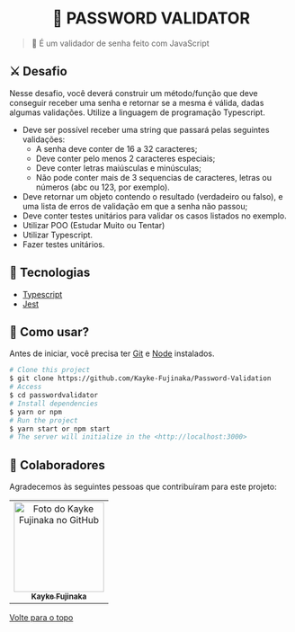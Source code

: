 <h1 align="center">🔑 PASSWORD VALIDATOR</h1>

> 🔎 É um validador de senha feito com JavaScript

## ⚔️ Desafio

Nesse desafio, você deverá construir um método/função que deve conseguir receber uma senha e retornar se a mesma é válida, dadas algumas validações. Utilize a linguagem de programação Typescript.

- Deve ser possível receber uma string que passará pelas seguintes validações:
    - A senha deve conter de 16 a 32 caracteres;
    - Deve conter pelo menos 2 caracteres especiais;
    - Deve conter letras maiúsculas e minúsculas;
    - Não pode conter mais de 3 sequencias de caracteres, letras ou números (abc ou 123, por exemplo).
- Deve retornar um objeto contendo o resultado (verdadeiro ou falso), e uma lista de erros de validação em que a senha não passou;
- Deve conter testes unitários para validar os casos listados no exemplo.
- Utilizar POO (Estudar Muito ou Tentar)
- Utilizar Typescript.
- Fazer testes unitários.

## 🚀 Tecnologias ##

- [Typescript](https://www.typescriptlang.org/docs/)
- [Jest](https://jestjs.io/pt-BR/docs/getting-started)

## :closed_book: Como usar? ##

Antes de iniciar, você precisa ter [Git](https://git-scm.com) e [Node](https://nodejs.org/en/) instalados.

```bash
# Clone this project
$ git clone https://github.com/Kayke-Fujinaka/Password-Validation
# Access
$ cd passwordvalidator
# Install dependencies
$ yarn or npm 
# Run the project
$ yarn start or npm start 
# The server will initialize in the <http://localhost:3000>
```

## 🤝 Colaboradores

Agradecemos às seguintes pessoas que contribuíram para este projeto:

<table>
  <tr>
    <td align="center">
      <a href="#">
        <img src="https://avatars.githubusercontent.com/u/98772000?s=400&u=80de9af672be7f75cc7a546838552cf63d5b82fe&v=4" width="160px;" alt="Foto do Kayke Fujinaka no GitHub"/><br>
        <sub>
          <b>Kayke Fujinaka</b>
        </sub>
      </a>
    </td>
  </tr>
</table>

<a href="#top">Volte para o topo</a>
